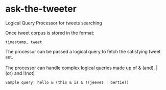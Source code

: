 # ask-the-tweeter
Logical Query Processor for tweets searching

Once tweet corpus is stored in the format:
```
timestamp, tweet
```
The processor can be passed a logical query to fetch the satisfying tweet set.<br/><br/>
The processor can handle complex logical queries made up of & (and), | (or) and !(not)
```
Sample query: hello & (this & is & !(jeeves | bertie))
```
